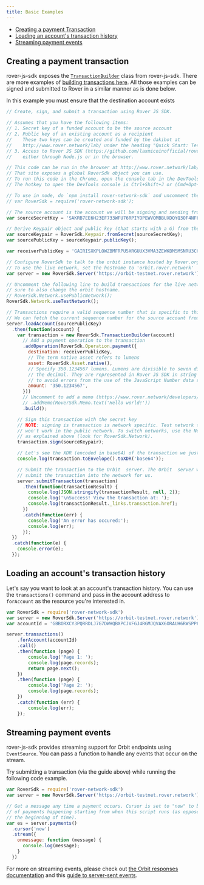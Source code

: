 ```yaml
---
title: Basic Examples
---
```


- [Creating a payment Transaction](#creating-a-payment-transaction)
- [Loading an account's transaction history](#loading-an-accounts-transaction-history)
- [Streaming payment events](#streaming-payment-events)

## Creating a payment transaction

rover-js-sdk exposes the [`TransactionBuilder`](https://github.com/laxmicoinofficial/rover-js-sdk/blob/master/src/transaction_builder.js) class from rover-js-sdk.  There are more examples of [building transactions here](https://www.rover.network/developers/rover-js-base/reference/base-examples.html). All those examples can be signed and submitted to Rover in a similar manner as is done below.

In this example you must ensure that the destination account exists

```javascript
// Create, sign, and submit a transaction using Rover JS SDK.

// Assumes that you have the following items:
// 1. Secret key of a funded account to be the source account
// 2. Public key of an existing account as a recipient
//    These two keys can be created and funded by the dakibot at
//    http://www.rover.network/lab/ under the heading "Quick Start: Test Account"
// 3. Access to Rover JS SDK (https://github.com/laxmicoinofficial/rover-js-sdk)
//    either through Node.js or in the browser.

// This code can be run in the browser at http://www.rover.network/lab/
// That site exposes a global RoverSdk object you can use.
// To run this code in the Chrome, open the console tab in the DevTools.
// The hotkey to open the DevTools console is Ctrl+Shift+J or (Cmd+Opt+J on Mac).

// To use in node, do `npm install rover-network-sdk` and uncomment the following line.
// var RoverSdk = require('rover-network-sdk');

// The source account is the account we will be signing and sending from.
var sourceSecretKey = 'SAKRB7EE6H23EF733WFU76RPIYOPEWVOMBBUXDQYQ3OF4NF6ZY6B6VLW';

// Derive Keypair object and public key (that starts with a G) from the secret
var sourceKeypair = RoverSdk.Keypair.fromSecret(sourceSecretKey);
var sourcePublicKey = sourceKeypair.publicKey();

var receiverPublicKey = 'GAIRISXKPLOWZBMFRPU5XRGUUX3VMA3ZEWKBM5MSNRU3CHV6P4PYZ74D';

// Configure RoverSdk to talk to the orbit instance hosted by Rover.org
// To use the live network, set the hostname to 'orbit.rover.network'
var server = new RoverSdk.Server('https://orbit-testnet.rover.network');

// Uncomment the following line to build transactions for the live network. Be
// sure to also change the orbit hostname.
// RoverSdk.Network.usePublicNetwork();
RoverSdk.Network.useTestNetwork();

// Transactions require a valid sequence number that is specific to this account.
// We can fetch the current sequence number for the source account from Orbit .
server.loadAccount(sourcePublicKey)
  .then(function(account) {
    var transaction = new RoverSdk.TransactionBuilder(account)
      // Add a payment operation to the transaction
      .addOperation(RoverSdk.Operation.payment({
        destination: receiverPublicKey,
        // The term native asset refers to lumens
        asset: RoverSdk.Asset.native(),
        // Specify 350.1234567 lumens. Lumens are divisible to seven digits past
        // the decimal. They are represented in Rover JS SDK in string format
        // to avoid errors from the use of the JavaScript Number data structure.
        amount: '350.1234567',
      }))
      // Uncomment to add a memo (https://www.rover.network/developers/guides/concepts/transactions.html)
      // .addMemo(RoverSdk.Memo.text('Hello world!'))
      .build();

    // Sign this transaction with the secret key
    // NOTE: signing is transaction is network specific. Test network transactions
    // won't work in the public network. To switch networks, use the Network object
    // as explained above (look for RoverSdk.Network).
    transaction.sign(sourceKeypair);

    // Let's see the XDR (encoded in base64) of the transaction we just built
    console.log(transaction.toEnvelope().toXDR('base64'));

    // Submit the transaction to the Orbit  server. The Orbit  server will then
    // submit the transaction into the network for us.
    server.submitTransaction(transaction)
      .then(function(transactionResult) {
        console.log(JSON.stringify(transactionResult, null, 2));
        console.log('\nSuccess! View the transaction at: ');
        console.log(transactionResult._links.transaction.href);
      })
      .catch(function(err) {
        console.log('An error has occured:');
        console.log(err);
      });
  })
  .catch(function(e) {
    console.error(e);
  });
```

## Loading an account's transaction history

Let's say you want to look at an account's transaction history.  You can use the `transactions()` command and pass in the account address to `forAccount` as the resource you're interested in.

```javascript
var RoverSdk = require('rover-network-sdk')
var server = new RoverSdk.Server('https://orbit-testnet.rover.network');
var accountId = 'GBBORXCY3PQRRDLJ7G7DWHQBXPCJVFGJ4RGMJQVAX6ORAUH6RWSPP6FM';

server.transactions()
    .forAccount(accountId)
    .call()
    .then(function (page) {
        console.log('Page 1: ');
        console.log(page.records);
        return page.next();
    })
    .then(function (page) {
        console.log('Page 2: ');
        console.log(page.records);
    })
    .catch(function (err) {
        console.log(err);
    });
```

## Streaming payment events

rover-js-sdk provides streaming support for Orbit  endpoints using `EventSource`.  You can pass a function to handle any events that occur on the stream.

Try submitting a transaction (via the guide above) while running the following code example.
```javascript
var RoverSdk = require('rover-network-sdk')
var server = new RoverSdk.Server('https://orbit-testnet.rover.network');

// Get a message any time a payment occurs. Cursor is set to "now" to be notified
// of payments happening starting from when this script runs (as opposed to from
// the beginning of time).
var es = server.payments()
  .cursor('now')
  .stream({
    onmessage: function (message) {
      console.log(message);
    }
  })
```

For more on streaming events, please check out [the Orbit  responses documentation](https://www.rover.network/developers/orbit/reference/responses.html#streaming) and this [guide to server-sent events](https://developer.mozilla.org/en-US/docs/Web/API/Server-sent_events/Using_server-sent_events).
